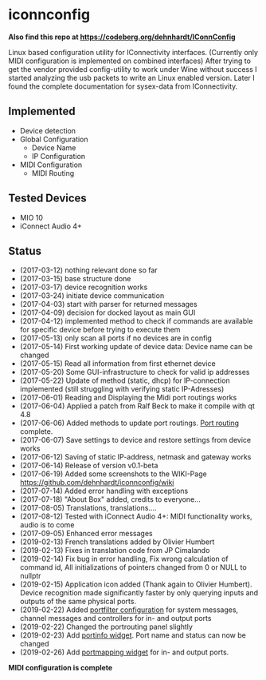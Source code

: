 # iconnconfig
**Also find this repo at https://codeberg.org/dehnhardt/IConnConfig**

Linux based configuration utility for IConnectivity interfaces. (Currently only MIDI configuration is implemented on combined interfaces)
After trying to get the vendor provided config-utility to work under Wine without success I started analyzing the usb packets to write an Linux enabled version.
Later I found the complete documentation for sysex-data from IConnectivity.

## Implemented
* Device detection
* Global Configuration
  * Device Name
  * IP Configuration
* MIDI Configuration
  * MIDI Routing
 
## Tested Devices
* MIO 10
* iConnect Audio 4+

## Status
* (2017-03-12) nothing relevant done so far
* (2017-03-15) base structure done
* (2017-03-17) device recognition works
* (2017-03-24) initiate device communication
* (2017-04-03) start with parser for returned messages
* (2017-04-09) decision for docked layout as main GUI 
* (2017-04-12) implemented method to check if commands are available for specific device before trying to execute them
* (2017-05-13) only scan all ports if no devices are in config
* (2017-05-14) First working update of device data: Device name can be changed
* (2017-05-15) Read all information from first ethernet device
* (2017-05-20) Some GUI-infrastructure to check for valid ip addresses
* (2017-05-22) Update of method (static, dhcp) for IP-connection implemented (still struggling with verifying static IP-Adresses)
* (2017-06-01) Reading and Displaying the Midi port routings works
* (2017-06-04) Applied a patch from Ralf Beck to make it compile with qt 4.8
* (2017-06-06) Added methods to update port routings. [Port routing](https://github.com/dehnhardt/wikis/blob/master/mioconfig/pictures/PortRoutingSettings.png) complete.
* (2017-06-07) Save settings to device and restore settings from device works
* (2017-06-12) Saving of static IP-address, netmask and gateway works
* (2017-06-14) Release of version v0.1-beta
* (2017-06-19) Added some screenshots to the WIKI-Page https://github.com/dehnhardt/iconnconfig/wiki
* (2017-07-14) Added error handling with exceptions
* (2017-07-18) "About Box" added, credits to everyone...
* (2017-08-05) Translations, translations....
* (2017-08-12) Tested with iConnect Audio 4+: MIDI functionality works, audio is to come
* (2017-09-05) Enhanced error messages 
* (2019-02-13) French translations added by Olivier Humbert
* (2019-02-13) Fixes in translation code from JP Cimalando
* (2019-02-14) Fix bug in error handling, Fix wrong calculation of command id, All initializations of pointers changed from 0 or NULL to nullptr
* (2019-02-15) Application icon added (Thank again to Olivier Humbert). Device recognition made significantly faster by only querying inputs and outputs of the same physical ports.
* (2019-02-22) Added [portfilter configuration](https://github.com/dehnhardt/wikis/blob/master/mioconfig/pictures/PortFilterSettings.png) for system messages, channel messages and controllers for in- and output ports
* (2019-02-22) Changed the portrouting panel slightly
* (2019-02-23) Add [portinfo widget](https://github.com/dehnhardt/wikis/blob/master/mioconfig/pictures/PortSettings.png). Port name and status can now be changed
* (2019-02-26) Add [portmapping widget](https://github.com/dehnhardt/wikis/blob/master/mioconfig/pictures/PortRemapSettings.png) for in- and output ports. 

__MIDI configuration is complete__
